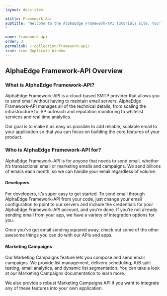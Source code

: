 ```yaml
---
layout: docs-item

atitle: Framework-Api
subtitle: "Welcome to the AlphaEdge Framework-API tutorials site. You'll find comprehensive guides, documentation, and our tutorials to help you start working with it as quickly as possible, as well as support if you get stuck. Let's jump right in!
"

name: framework-api
order: 3
permalink: /:collection/framework-api/
icon: icon-Duplicate-Window
---
```


## AlphaEdge Framework-API Overview
### What is AlphaEdge Framework-API?
    
AlphaEdge Framework-API is a cloud-based SMTP provider that allows you to send email without having to maintain email servers. AlphaEdge Framework-API  manages all of the technical details, from scaling the infrastructure to ISP outreach and reputation monitoring to whitelist services and real time analytics.
    
Our goal is to make it as easy as possible to add reliable, scalable email to your application so that you can focus on building the core features of your product.
    
### Who is AlphaEdge Framework-API for?
    
AlphaEdge Framework-API is for anyone that needs to send email, whether it’s transactional email or marketing emails and campaigns. We send billions of emails each month, so we can handle your email regardless of volume.
    
#### Developers
    
For developers, it’s super easy to get started. To send email through AlphaEdge Framework-API from your code, just change your email configuration to point to our servers and include the credentials for your AlphaEdge Framework-API account, and you’re done. If you’re not already sending email from your app, we have a variety of integration options for you.
    
Once you’ve got email sending squared away, check out some of the other awesome things you can do with our APIs and apps.
    
#### Marketing Campaigns
    
Our Marketing Campaigns feature lets you compose and send email campaigns. We provide list management, delivery scheduling, A/B split testing, email analytics, and dynamic list segmentation. You can take a look at our Marketing Campaigns documentation to learn more.
    
We also provide a robust Marketing Campaigns API if you want to integrate any of these features into your own application.
